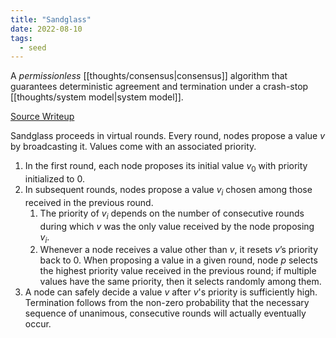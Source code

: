 ```yaml
---
title: "Sandglass"
date: 2022-08-10
tags:
  - seed
---
```


A _permissionless_ [[thoughts/consensus|consensus]] algorithm that guarantees deterministic agreement and termination under a crash-stop [[thoughts/system model|system model]].

[Source Writeup](https://decentralizedthoughts.github.io/2022-06-21-sandglass/)

Sandglass proceeds in virtual rounds.
Every round, nodes propose a value $v$ by broadcasting it. Values come with an associated priority.

1. In the first round, each node proposes its initial value $v_0$ with priority initialized to 0.
2. In subsequent rounds, nodes propose a value $v_i$ chosen among those received in the previous round.
   1. The priority of $v_i$ depends on the number of consecutive rounds during which $v$ was the only value received by the node proposing $v_i$.
   2. Whenever a node receives a value other than *v*, it resets $v$’s priority back to 0. When proposing a value in a given round, node $p$ selects the highest priority value received in the previous round; if multiple values have the same priority, then it selects randomly among them.
3. A node can safely decide a value $v$ after $v$'s priority is sufficiently high. Termination follows from the non-zero probability that the necessary sequence of unanimous, consecutive rounds will actually eventually occur.

